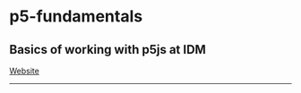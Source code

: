 # p5-fundamentals
## Basics of working with p5js at IDM

[Website](https://idmnyu.github.io/p5-fundamentals/)

---
